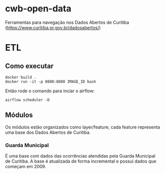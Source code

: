# cwb-open-data

Ferramentas para navegação nos Dados Abertos de Curitiba (https://www.curitiba.pr.gov.br/dadosabertos/)

# ETL
## Como executar
```
docker build .
docker run -it -p 8080:8080 IMAGE_ID bash
```
Então rode o comando para inciar o airflow:
```
airflow scheduler -D
```

## Módulos
Os módulos estão organizados como layer/feature, cada feature representa uma base dos Dados Abertos de Curitiba.

### Guarda Municipal

É uma base com dados das ocorrências atendidas pela Guarda Municipal de Curitiba. A base é atualizada de forma
incremental e possui dados que começam em 2009.
